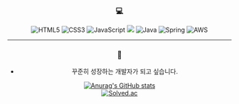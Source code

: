  <div align=center>

### :computer:
![HTML5](https://img.shields.io/badge/html5-%23E34F26.svg?style=flat-square&logo=html5&logoColor=white)
![CSS3](https://img.shields.io/badge/css3-%231572B6.svg?style=flat-square&logo=css3&logoColor=white)
![JavaScript](https://img.shields.io/badge/javascript-F7DF1E.svg?style=flat-square&logo=javascript&logoColor=black)
<img src="https://img.shields.io/badge/vue.js-4FC08D?style=flat-square&logo=vue.js&logoColor=white">
![Java](https://img.shields.io/badge/java-%23ED8B00.svg?style=flat-square&logo=java&logoColor=white)
![Spring](https://img.shields.io/badge/spring-%#6DB33F.svg?style=flat-square&logo=springboot&logoColor=white)
![AWS](https://img.shields.io/badge/AmazonAWS-#232F3E.svg?style=flat-square&logo=AmazonAWS&logoColor=white)

------------
### 🐣

- 꾸준히 성장하는 개발자가 되고 싶습니다.

[![Anurag's GitHub stats](https://github-readme-stats.vercel.app/api?username=kimwonny8)](https://github.com/kimwonny8/github-readme-stats)
 <br>
[![Solved.ac](http://mazassumnida.wtf/api/v2/generate_badge?boj=good3234)](https://solved.ac/good3234)
